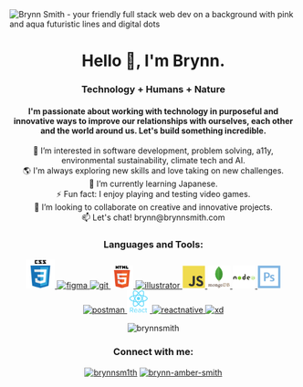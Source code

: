 <img align="center" src="https://brynnsmith.com/images/github-header-02.png" alt="Brynn Smith - your friendly full stack web dev on a background with pink and aqua futuristic lines and digital dots">
<h1 align="center">Hello 👋, I'm Brynn.</h1>
<h3 align="center">Technology + Humans + Nature</h3>
<h4 align ="center" margin-top="-10px">I'm passionate about working with technology in purposeful and innovative ways to improve our relationships with ourselves, each other and the world around us. Let's build something incredible.</h4>
<div align="center">
👀 I’m interested in software development, problem solving, a11y, environmental sustainability, climate tech and AI.<br>
🌎 I'm always exploring new skills and love taking on new challenges.<br>
🌱 I’m currently learning Japanese.<br>
⚡ Fun fact: I enjoy playing and testing video games.<br>
💞️ I’m looking to collaborate on creative and innovative projects.<br>
📫 Let's chat! brynn@brynnsmith.com
</div>
<h3 align="center">Languages and Tools:</h3>
<p align="center"> <a href="https://www.w3schools.com/css/" target="_blank" rel="noreferrer"> <img src="https://raw.githubusercontent.com/devicons/devicon/master/icons/css3/css3-original-wordmark.svg" alt="css3" width="50" height="50"/> </a> <a href="https://www.figma.com/" target="_blank" rel="noreferrer"> <img src="https://www.vectorlogo.zone/logos/figma/figma-icon.svg" alt="figma" width="40" height="40"/> </a> <a href="https://git-scm.com/" target="_blank" rel="noreferrer"> <img src="https://www.vectorlogo.zone/logos/git-scm/git-scm-icon.svg" alt="git" width="40" height="40"/> </a> <a href="https://www.w3.org/html/" target="_blank" rel="noreferrer"> <img src="https://raw.githubusercontent.com/devicons/devicon/master/icons/html5/html5-original-wordmark.svg" alt="html5" width="40" height="40"/> </a> <a href="https://www.adobe.com/in/products/illustrator.html" target="_blank" rel="noreferrer"> <img src="https://www.vectorlogo.zone/logos/adobe_illustrator/adobe_illustrator-icon.svg" alt="illustrator" width="40" height="40"/> </a> <a href="https://developer.mozilla.org/en-US/docs/Web/JavaScript" target="_blank" rel="noreferrer"> <img src="https://raw.githubusercontent.com/devicons/devicon/master/icons/javascript/javascript-original.svg" alt="javascript" width="40" height="40"/> </a> <a href="https://www.mongodb.com/" target="_blank" rel="noreferrer"> <img src="https://raw.githubusercontent.com/devicons/devicon/master/icons/mongodb/mongodb-original-wordmark.svg" alt="mongodb" width="40" height="40"/> </a> <a href="https://nodejs.org" target="_blank" rel="noreferrer"> <img src="https://raw.githubusercontent.com/devicons/devicon/master/icons/nodejs/nodejs-original-wordmark.svg" alt="nodejs" width="40" height="40"/> </a> <a href="https://www.photoshop.com/en" target="_blank" rel="noreferrer"> <img src="https://raw.githubusercontent.com/devicons/devicon/master/icons/photoshop/photoshop-line.svg" alt="photoshop" width="40" height="40"/> </a> <a href="https://postman.com" target="_blank" rel="noreferrer"> <img src="https://www.vectorlogo.zone/logos/getpostman/getpostman-icon.svg" alt="postman" width="40" height="40"/> </a> <a href="https://reactjs.org/" target="_blank" rel="noreferrer"> <img src="https://raw.githubusercontent.com/devicons/devicon/master/icons/react/react-original-wordmark.svg" alt="react" width="40" height="40"/> </a> <a href="https://reactnative.dev/" target="_blank" rel="noreferrer"> <img src="https://reactnative.dev/img/header_logo.svg" alt="reactnative" width="40" height="40"/> </a> <a href="https://www.adobe.com/products/xd.html" target="_blank" rel="noreferrer"> <img src="https://cdn.worldvectorlogo.com/logos/adobe-xd.svg" alt="xd" width="40" height="40"/> </a> </p>

<p align="center">
<img align="center" src="http://github-readme-streak-stats.herokuapp.com?user=brynnsmith&theme=black-ice&hide_border=true&date_format=M%20j%5B%2C%20Y%5D&background=0D1117&ring=08FDD8" alt="brynnsmith" />
</p>
<h3 align="center">Connect with me:</h3>
<p align="center">
<a href="https://twitter.com/brynnsm1th" target="blank"><img align="center" src="https://raw.githubusercontent.com/rahuldkjain/github-profile-readme-generator/master/src/images/icons/Social/twitter.svg" alt="brynnsm1th" height="30" width="40" /></a>
<a href="https://linkedin.com/in/brynn-amber-smith" target="blank"><img align="center" src="https://raw.githubusercontent.com/rahuldkjain/github-profile-readme-generator/master/src/images/icons/Social/linked-in-alt.svg" alt="brynn-amber-smith" height="30" width="40" /></a>
</p>
<!---
brynnsmith/brynnsmith is a ✨ special ✨ repository because its `README.md` (this file) appears on your GitHub profile.
You can click the Preview link to take a look at your changes.
--->
